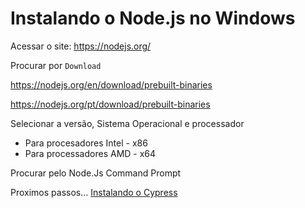 # Instalando o Node.js no Windows

Acessar o site: https://nodejs.org/

Procurar por `Download`

https://nodejs.org/en/download/prebuilt-binaries

https://nodejs.org/pt/download/prebuilt-binaries

Selecionar a versão, Sistema Operacional e processador

- Para procesadores Intel - x86
- Para processadores AMD - x64

Procurar pelo Node.Js Command Prompt

Proximos passos... [Instalando o Cypress](cypress.md)